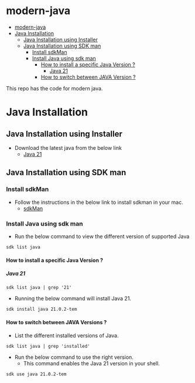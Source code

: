 # modern-java

<!-- TOC -->
* [modern-java](#modern-java)
* [Java Installation](#java-installation)
  * [Java Installation using Installer](#java-installation-using-installer)
  * [Java Installation using SDK man](#java-installation-using-sdk-man)
    * [Install sdkMan](#install-sdkman)
    * [Install Java using sdk man](#install-java-using-sdk-man)
      * [How to install a specific Java Version ?](#how-to-install-a-specific-java-version-)
        * [Java 21](#java-21)
      * [How to switch between JAVA Version ?](#how-to-switch-between-java-version-)
<!-- TOC -->

This repo has the code for modern java.

# Java Installation

## Java Installation using Installer

- Download the latest java from the below link
  - [Java 21](https://www.oracle.com/java/technologies/downloads/)

## Java Installation using SDK man

### Install sdkMan

- Follow the instructions in the below link to install sdkman in your mac.
  - [sdkMan](https://sdkman.io/install)

### Install Java using sdk man

- Run the below command to view the different version of supported Java
```agsl
sdk list java
```
#### How to install a specific Java Version ?

##### Java 21

```linux
sdk list java | grep '21'
```
- Running the below command will install Java 21.

```linux
sdk install java 21.0.2-tem
```

#### How to switch between JAVA Versions ?

- List the different installed versions of Java.

```linux
sdk list java | grep 'installed'
```

- Run the below command to use the right version.
  - This command enables the Java 21 version in your shell.
```linux
sdk use java 21.0.2-tem
```
 

